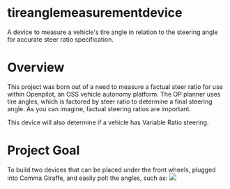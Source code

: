  # tireanglemeasurementdevice
A device to measure a vehicle's tire angle in relation to the steering angle for accurate steer ratio specification.

# Overview
This project was born out of a need to measure a factual steer ratio for use within Openpilot, an OSS vehicle autonomy platform. The OP planner uses tire angles, which is factored by steer ratio to determine a final steering angle. As you can imagine, factual steering ratios are important.

This device will also determine if a vehicle has Variable Ratio steering.

# Project Goal
To build two devices that can be placed under the front wheels, plugged into Comma Giraffe, and easily polt the angles, such as:
![](https://github.com/zorrobyte/tireanglemeasurementdevice/raw/master/images/angleexample.png)
